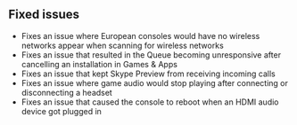 ## Fixed issues
- Fixes an issue where European consoles would have no wireless networks appear when scanning for wireless networks
- Fixes an issue that resulted in the Queue becoming unresponsive after cancelling an installation in Games & Apps
- Fixes an issue that kept Skype Preview from receiving incoming calls
- Fixes an issue where game audio would stop playing after connecting or disconnecting a headset
- Fixes an issue that caused the console to reboot when an HDMI audio device got plugged in